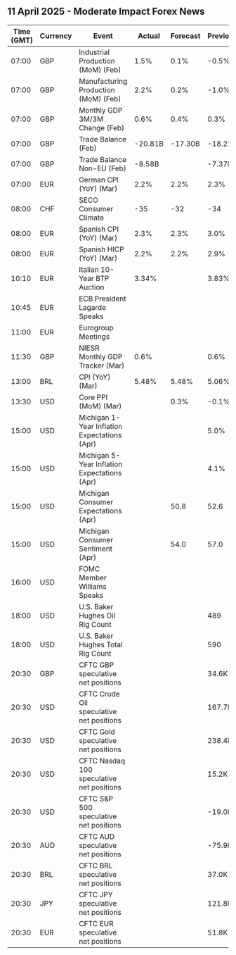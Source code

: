 ## 11 April 2025 - Moderate Impact Forex News

| Time (GMT) | Currency | Event | Actual | Forecast | Previous |
|------|----------|-------|--------|----------|----------|
| 07:00 | GBP | Industrial Production (MoM) (Feb) | 1.5% | 0.1% | -0.5% |
| 07:00 | GBP | Manufacturing Production (MoM) (Feb) | 2.2% | 0.2% | -1.0% |
| 07:00 | GBP | Monthly GDP 3M/3M Change (Feb) | 0.6% | 0.4% | 0.3% |
| 07:00 | GBP | Trade Balance (Feb) | -20.81B | -17.30B | -18.22B |
| 07:00 | GBP | Trade Balance Non-EU (Feb) | -8.58B |  | -7.37B |
| 07:00 | EUR | German CPI (YoY) (Mar) | 2.2% | 2.2% | 2.3% |
| 08:00 | CHF | SECO Consumer Climate | -35 | -32 | -34 |
| 08:00 | EUR | Spanish CPI (YoY) (Mar) | 2.3% | 2.3% | 3.0% |
| 08:00 | EUR | Spanish HICP (YoY) (Mar) | 2.2% | 2.2% | 2.9% |
| 10:10 | EUR | Italian 10-Year BTP Auction | 3.34% |  | 3.83% |
| 10:45 | EUR | ECB President Lagarde Speaks |  |  |  |
| 11:00 | EUR | Eurogroup Meetings |  |  |  |
| 11:30 | GBP | NIESR Monthly GDP Tracker (Mar) | 0.6% |  | 0.6% |
| 13:00 | BRL | CPI (YoY) (Mar) | 5.48% | 5.48% | 5.06% |
| 13:30 | USD | Core PPI (MoM) (Mar) |  | 0.3% | -0.1% |
| 15:00 | USD | Michigan 1-Year Inflation Expectations (Apr) |  |  | 5.0% |
| 15:00 | USD | Michigan 5-Year Inflation Expectations (Apr) |  |  | 4.1% |
| 15:00 | USD | Michigan Consumer Expectations (Apr) |  | 50.8 | 52.6 |
| 15:00 | USD | Michigan Consumer Sentiment (Apr) |  | 54.0 | 57.0 |
| 16:00 | USD | FOMC Member Williams Speaks |  |  |  |
| 18:00 | USD | U.S. Baker Hughes Oil Rig Count |  |  | 489 |
| 18:00 | USD | U.S. Baker Hughes Total Rig Count |  |  | 590 |
| 20:30 | GBP | CFTC GBP speculative net positions |  |  | 34.6K |
| 20:30 | USD | CFTC Crude Oil speculative net positions |  |  | 167.7K |
| 20:30 | USD | CFTC Gold speculative net positions |  |  | 238.4K |
| 20:30 | USD | CFTC Nasdaq 100 speculative net positions |  |  | 15.2K |
| 20:30 | USD | CFTC S&P 500 speculative net positions |  |  | -19.0K |
| 20:30 | AUD | CFTC AUD speculative net positions |  |  | -75.9K |
| 20:30 | BRL | CFTC BRL speculative net positions |  |  | 37.0K |
| 20:30 | JPY | CFTC JPY speculative net positions |  |  | 121.8K |
| 20:30 | EUR | CFTC EUR speculative net positions |  |  | 51.8K |
